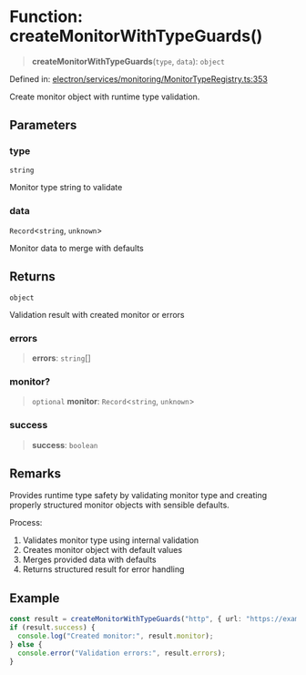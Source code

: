 # Function: createMonitorWithTypeGuards()

> **createMonitorWithTypeGuards**(`type`, `data`): `object`

Defined in: [electron/services/monitoring/MonitorTypeRegistry.ts:353](https://github.com/Nick2bad4u/Uptime-Watcher/blob/3cce0c3b352c8390536ca3c7399ece50a05faf18/electron/services/monitoring/MonitorTypeRegistry.ts#L353)

Create monitor object with runtime type validation.

## Parameters

### type

`string`

Monitor type string to validate

### data

`Record`\<`string`, `unknown`\>

Monitor data to merge with defaults

## Returns

`object`

Validation result with created monitor or errors

### errors

> **errors**: `string`[]

### monitor?

> `optional` **monitor**: `Record`\<`string`, `unknown`\>

### success

> **success**: `boolean`

## Remarks

Provides runtime type safety by validating monitor type and creating
properly structured monitor objects with sensible defaults.

Process:
1. Validates monitor type using internal validation
2. Creates monitor object with default values
3. Merges provided data with defaults
4. Returns structured result for error handling

## Example

```typescript
const result = createMonitorWithTypeGuards("http", { url: "https://example.com" });
if (result.success) {
  console.log("Created monitor:", result.monitor);
} else {
  console.error("Validation errors:", result.errors);
}
```
